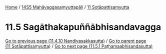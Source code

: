 
[Home](/) / [14S5 Mahāvaggasaṃyuttapāḷi](../../14S5.md) / [11 Sotāpattisaṃyutta](../11.md)

# 11.5 Sagāthakapuññābhisandavagga


[Go to previous page (11.4.10 Nandiyasakkasutta)](11.4/11.4.10.md) / [Go to parent page (11 Sotāpattisaṃyutta)](../11.md) / [Go to next page (11.5.1 Paṭhamaabhisandasutta)](11.5/11.5.1.md)


